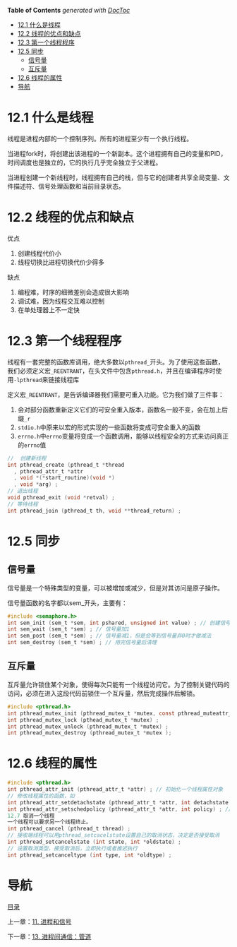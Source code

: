 <!-- START doctoc generated TOC please keep comment here to allow auto update -->
<!-- DON'T EDIT THIS SECTION, INSTEAD RE-RUN doctoc TO UPDATE -->
**Table of Contents**  *generated with [DocToc](https://github.com/thlorenz/doctoc)*

- [12.1 什么是线程](#121-%E4%BB%80%E4%B9%88%E6%98%AF%E7%BA%BF%E7%A8%8B)
- [12.2 线程的优点和缺点](#122-%E7%BA%BF%E7%A8%8B%E7%9A%84%E4%BC%98%E7%82%B9%E5%92%8C%E7%BC%BA%E7%82%B9)
- [12.3 第一个线程程序](#123-%E7%AC%AC%E4%B8%80%E4%B8%AA%E7%BA%BF%E7%A8%8B%E7%A8%8B%E5%BA%8F)
- [12.5 同步](#125-%E5%90%8C%E6%AD%A5)
  - [信号量](#%E4%BF%A1%E5%8F%B7%E9%87%8F)
  - [互斥量](#%E4%BA%92%E6%96%A5%E9%87%8F)
- [12.6 线程的属性](#126-%E7%BA%BF%E7%A8%8B%E7%9A%84%E5%B1%9E%E6%80%A7)
- [导航](#%E5%AF%BC%E8%88%AA)

<!-- END doctoc generated TOC please keep comment here to allow auto update -->

# 12.1 什么是线程 
线程是进程内部的一个控制序列。所有的进程至少有一个执行线程。

当进程fork时，将创建出该进程的一个新副本。这个进程拥有自己的变量和PID，时间调度也是独立的，它的执行几乎完全独立于父进程。

当进程创建一个新线程时，线程拥有自己的栈，但与它的创建者共享全局变量、文件描述符、信号处理函数和当前目录状态。

# 12.2 线程的优点和缺点

优点

1. 创建线程代价小
2. 线程切换比进程切换代价少得多

缺点

1. 编程难，时序的细微差别会造成很大影响
2. 调试难，因为线程交互难以控制
3. 在单处理器上不一定快

# 12.3 第一个线程程序
线程有一套完整的函数库调用，绝大多数以`pthread_`开头。为了使用这些函数，我们必须定义宏`_REENTRANT`，在头文件中包含`pthread.h`，并且在编译程序时使用`-lpthread`来链接线程库

定义宏`_REENTRANT`，是告诉编译器我们需要可重入功能。它为我们做了三件事：

1. 会对部分函数重新定义它们的可安全重入版本，函数名一般不变，会在加上后缀`_r`
2. `stdio.h`中原来以宏的形式实现的一些函数将变成可安全重入的函数
3. `errno.h`中`errno`变量将变成一个函数调用，能够以线程安全的方式来访问真正的`errno`值

```c 
//  创建新线程
int pthread_create (pthread_t *thread
  , pthread_attr_t *attr
  , void *(*start_routine)(void *)
  , void *arg) ;
// 退出线程
void pthread_exit (void *retval) ;
// 等待线程
int pthread_join (pthread_t th, void **thread_return) ;
```

# 12.5 同步

## 信号量

信号量是一个特殊类型的变量，可以被增加或减少，但是对其访问是原子操作。

信号量函数的名字都以sem_开头，主要有：
```c 
#include <semaphore.h>
int sem_init (sem_t *sem, int pshared, unsigned int value) ; // 创建信号量
int sem_wait (sem_t *sem) ; // 信号量加1
int sem_post (sem_t *sem) ; // 信号量减1，但是会等到信号量非0时才做减法
int sem_destroy (sem_t *sem) ; // 用完信号量后清理
```

## 互斥量

互斥量允许锁住某个对象，使得每次只能有一个线程访问它。为了控制关键代码的访问，必须在进入这段代码前锁住一个互斥量，然后完成操作后解锁。
```c 
#include <pthread.h>
int pthread_mutex_init (pthread_mutex_t *mutex, const pthread_muteattr_t *mutexattr) ;
int pthread_mutex_lock (pthead_mutex_t *mutex) ;
int pthread_mutex_unlock (pthread_mutex_t *mutex) ;
int pthread_mutex_destroy (pthread_mutex_t *mutex );
```

# 12.6 线程的属性
```c 
#include <pthread.h>
int pthread_attr_init (pthread_attr_t *attr) ; // 初始化一个线程属性对象
// 修改线程属性的函数，如
int pthread_attr_setdetachstate (pthread_attr_t *attr, int detachstate ); // 脱离父线程
int pthread_attr_setschedpolicy (pthread_attr_t *attr, int policy) ; //  调度属性
12.7 取消一个线程
一个线程可以要求另一个线程终止。
int pthread_cancel (pthread_t thread) ; 
// 接收端线程可以用pthread_setcacelstate设置自己的取消状态，决定是否接受取消
int pthread_setcancelstate (int state, int *oldstate) ;
// 设置取消类型，接受取消后，立即执行或者推迟执行
int pthread_setcanceltype (int type, int *oldtype) ;
```

# 导航

[目录](README.md)

上一章：[11. 进程和信号](进程和信号.md)

下一章：[13. 进程间通信：管道](进程间通信：管道.md)
